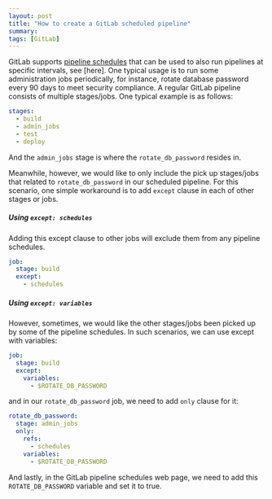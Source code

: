 ```yaml
---
layout: post
title: "How to create a GitLab scheduled pipeline"
summary: 
tags: [GitLab]
---
```


GitLab supports [pipeline schedules](https://docs.gitlab.com/ee/ci/pipelines/schedules.html) that can be used to also run pipelines at specific intervals, see [here]. One typical usage is to run some administration jobs periodically, for instance, rotate database password every 90 days to meet security compliance. A regular GitLab pipeline consists of multiple stages/jobs. One typical example is as follows:
```yaml
stages:
  - build
  - admin_jobs
  - test
  - deploy
```
And the `admin_jobs` stage is where the `rotate_db_password` resides in. 

Meanwhile, however, we would like to only include the pick up stages/jobs that related to `rotate_db_password` in our scheduled pipeline. For this scenario, one simple workaround is to add `except` clause in each of other stages or jobs. 

##### Using `except: schedules`
Adding this except clause to other jobs will exclude them from any pipeline schedules.
```yaml
job:
  stage: build
  except:
    - schedules
```    

##### Using `except: variables`
However, sometimes, we would like the other stages/jobs been picked up by some of the pipeline schedules. In such scenarios, we can use except with variables:
```yaml
job:
  stage: build
  except:
    variables:
      - $ROTATE_DB_PASSWORD
``` 
and in our `rotate_db_password` job, we need to add `only` clause for it:

```yaml
rotate_db_password:
  stage: admin_jobs
  only:
    refs:
      - schedules
    variables:
      - $ROTATE_DB_PASSWORD
```

And lastly, in the GitLab pipeline schedules web page, we need to add this `ROTATE_DB_PASSWORD` variable and set it to true.
